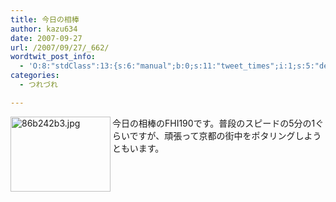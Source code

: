 ```yaml
---
title: 今日の相棒
author: kazu634
date: 2007-09-27
url: /2007/09/27/_662/
wordtwit_post_info:
  - 'O:8:"stdClass":13:{s:6:"manual";b:0;s:11:"tweet_times";i:1;s:5:"delay";i:0;s:7:"enabled";i:1;s:10:"separation";s:2:"60";s:7:"version";s:3:"3.7";s:14:"tweet_template";b:0;s:6:"status";i:2;s:6:"result";a:0:{}s:13:"tweet_counter";i:2;s:13:"tweet_log_ids";a:1:{i:0;i:3251;}s:9:"hash_tags";a:0:{}s:8:"accounts";a:1:{i:0;s:7:"kazu634";}}'
categories:
  - つれづれ

---
```

<div class="section">
<p>
<a href="http://image.blog.livedoor.jp/simoom634/imgs/8/6/86b242b3.jpg" onclick="__gaTracker('send', 'event', 'outbound-article', 'http://image.blog.livedoor.jp/simoom634/imgs/8/6/86b242b3.jpg', '');" target="_blank"><img width="160" align="left" alt="86b242b3.jpg" src="http://image.blog.livedoor.jp/simoom634/imgs/8/6/86b242b3-s.jpg" class="pict" height="120" border="0" /></a>今日の相棒のFHI190です。普段のスピードの5分の1ぐらいですが、頑張って京都の街中をポタリングしようともいます。<br clear="all" />
</p>
</div>